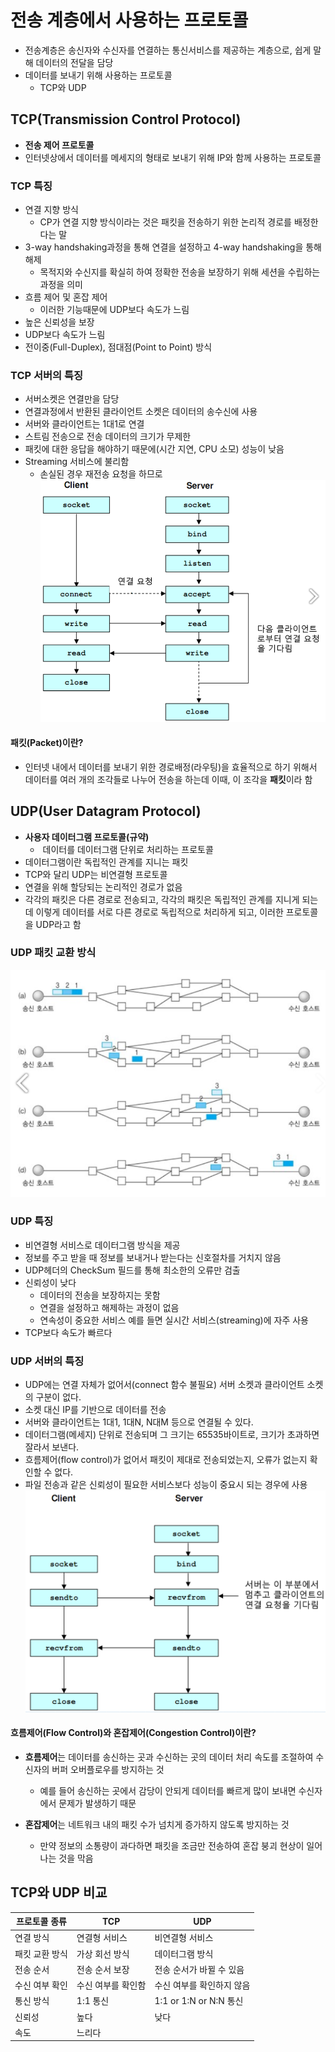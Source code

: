 # 전송 계층에서 사용하는 프로토콜
- 전송계층은 송신자와 수신자를 연결하는 통신서비스를 제공하는 계층으로, 쉽게 말해 데이터의 전달을 담당
- 데이터를 보내기 위해 사용하는 프로토콜
    - TCP와 UDP
## TCP(Transmission Control Protocol)
- **전송 제어 프로토콜**
- 인터넷상에서 데이터를 메세지의 형태로 보내기 위해 IP와 함께 사용하는 프로토콜

### TCP 특징
- 연결 지향 방식
    - CP가 연결 지향 방식이라는 것은 패킷을 전송하기 위한 논리적 경로를 배정한다는 말
- 3-way handshaking과정을 통해 연결을 설정하고 4-way handshaking을 통해 해제
    - 목적지와 수신지를 확실히 하여 정확한 전송을 보장하기 위해 세션을 수립하는 과정을 의미
- 흐름 제어 및 혼잡 제어
    - 이러한 기능때문에 UDP보다 속도가 느림
- 높은 신뢰성을 보장
- UDP보다 속도가 느림
- 전이중(Full-Duplex), 점대점(Point to Point) 방식

### TCP 서버의 특징
- 서버소켓은 연결만을 담당
- 연결과정에서 반환된 클라이언트 소켓은 데이터의 송수신에 사용
- 서버와 클라이언트는 1대1로 연결
- 스트림 전송으로 전송 데이터의 크기가 무제한
- 패킷에 대한 응답을 해야하기 때문에(시간 지연, CPU 소모) 성능이 낮음
- Streaming 서비스에 불리함
    - 손실된 경우 재전송 요청을 하므로
![Alt text](../assets/TCP%20%EB%B0%A9%EC%8B%9D.png)

#### 패킷(Packet)이란?
- 인터넷 내에서 데이터를 보내기 위한 경로배정(라우팅)을 효율적으로 하기 위해서 데이터를 여러 개의 조각들로 나누어 전송을 하는데 이때, 이 조각을 **패킷**이라 함

## UDP(User Datagram Protocol)
- **사용자 데이터그램 프로토콜(규약)**
    -  데이터를 데이터그램 단위로 처리하는 프로토콜
- 데이터그램이란 독립적인 관계를 지니는 패킷
- TCP와 달리 UDP는 비연결형 프로토콜
- 연결을 위해 할당되는 논리적인 경로가 없음
- 각각의 패킷은 다른 경로로 전송되고, 각각의 패킷은 독립적인 관계를 지니게 되는데 이렇게 데이터를 서로 다른 경로로 독립적으로 처리하게 되고, 이러한 프로토콜을 UDP라고 함

### UDP 패킷 교환 방식
![Alt text](../assets/UDP%20%EB%8D%B0%EC%9D%B4%ED%84%B0%20%EA%B5%90%ED%99%98%20%EB%B0%A9%EC%8B%9D.png)

### UDP 특징
- 비연결형 서비스로 데이터그램 방식을 제공
- 정보를 주고 받을 때 정보를 보내거나 받는다는 신호절차를 거치지 않음
- UDP헤더의 CheckSum 필드를 통해 최소한의 오류만 검출
- 신뢰성이 낮다
    - 데이터의 전송을 보장하지는 못함
    - 연결을 설정하고 해제하는 과정이 없음
    - 연속성이 중요한 서비스 예를 들면 실시간 서비스(streaming)에 자주 사용
- TCP보다 속도가 빠르다

### UDP 서버의 특징
- UDP에는 연결 자체가 없어서(connect 함수 불필요) 서버 소켓과 클라이언트 소켓의 구분이 없다.
- 소켓 대신 IP를 기반으로 데이터를 전송
- 서버와 클라이언트는 1대1, 1대N, N대M 등으로 연결될 수 있다.
- 데이터그램(메세지) 단위로 전송되며 그 크기는 65535바이트로, 크기가 초과하면 잘라서 보낸다.
- 흐름제어(flow control)가 없어서 패킷이 제대로 전송되었는지, 오류가 없는지 확인할 수 없다.
- 파일 전송과 같은 신뢰성이 필요한 서비스보다 성능이 중요시 되는 경우에 사용
![Alt text](../assets/UDP%20%EB%B0%A9%EC%8B%9D.png)

#### 흐름제어(Flow Control)와 혼잡제어(Congestion Control)이란?
- **흐름제어**는 데이터를 송신하는 곳과 수신하는 곳의 데이터 처리 속도를 조절하여 수신자의 버퍼 오버플로우를 방지하는 것
    - 예를 들어 송신하는 곳에서 감당이 안되게 데이터를 빠르게 많이 보내면 수신자에서 문제가 발생하기 때문

- **혼잡제어**는 네트워크 내의 패킷 수가 넘치게 증가하지 않도록 방지하는 것
    - 만약 정보의 소통량이 과다하면 패킷을 조금만 전송하여 혼잡 붕괴 현상이 일어나는 것을 막음

## TCP와 UDP 비교

| 프로토콜 종류  | TCP        | UDP                  |
|----------|------------|----------------------|
| 연결 방식    | 연결형 서비스    | 비연결형 서비스             |
| 패킷 교환 방식 | 가상 회선 방식   | 데이터그램 방식             |
| 전송 순서    | 전송 순서 보장   | 전송 순서가 바뀔 수 있음       |
| 수신 여부 확인 | 수신 여부를 확인함 | 수신 여부를 확인하지 않음       |
| 통신 방식    | 1:1 통신     | 1:1 or 1:N or N:N 통신 |
| 신뢰성      | 높다         | 낮다                   |
| 속도       | 느리다        |                      |
